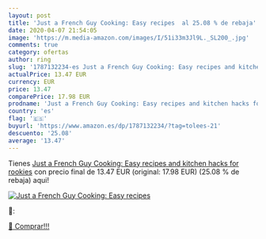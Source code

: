```yaml
---
layout: post
title: 'Just a French Guy Cooking: Easy recipes  al 25.08 % de rebaja'
date: 2020-04-07 21:54:05
image: 'https://m.media-amazon.com/images/I/51i33m3Jl9L._SL200_.jpg'
comments: true
category: ofertas
author: ring
slug: '1787132234-es Just a French Guy Cooking: Easy recipes and kitchen hacks for rookies'
actualPrice: 13.47 EUR
currency: EUR
price: 13.47
comparePrice: 17.98 EUR
prodname: 'Just a French Guy Cooking: Easy recipes and kitchen hacks for rookies'
country: 'es'
flag: '🇪🇸'
buyurl: 'https://www.amazon.es/dp/1787132234/?tag=tolees-21'
descuento: '25.08'
average: '13.47'
---
```


Tienes [Just a French Guy Cooking: Easy recipes and kitchen hacks for rookies](https://www.amazon.es/dp/1787132234/?tag=tolees-21) con precio final de  13.47 EUR (original: 17.98 EUR) (25.08 %  de rebaja) aqui!

[![Just a French Guy Cooking: Easy recipes ](https://m.media-amazon.com/images/I/51i33m3Jl9L._SL200_.jpg)](https://www.amazon.es/dp/1787132234/?tag=tolees-21)

🔎:


[🛒 Comprar!!!](https://www.amazon.es/dp/1787132234/?tag=tolees-21)
